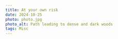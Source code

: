 ```yaml
---
title: At your own risk
date: 2024-10-25
photo: photo.jpg
photo_alt: Path leading to dense and dark woods
tags: Misc
---
```

